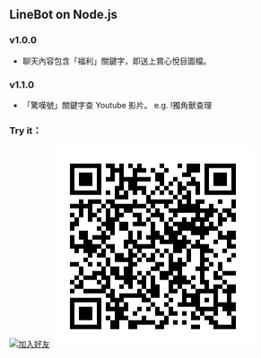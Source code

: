 ## LineBot on Node.js

### v1.0.0

* 聊天內容包含「福利」關鍵字，即送上賞心悅目圖檔。

### v1.1.0

* 「驚嘆號」關鍵字查 Youtube 影片。 e.g. !獨角獸查理

### Try it：

<a href="https://line.me/R/ti/p/%40mwr1028t"><img height="36" border="0" alt="加入好友" src="https://scdn.line-apps.com/n/line_add_friends/btn/zh-Hant.png"></a>
![QR code](./image/line-qrcode.png)
